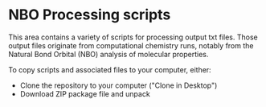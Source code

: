 NBO Processing scripts
================

This area contains a variety of scripts for processing output txt files. 
Those output files originate from computational chemistry runs, notably from the Natural Bond Orbital (NBO) 
analysis of molecular properties.

To copy scripts and associated files to your computer, either:

+    Clone the repository to your computer ("Clone in Desktop")
+    Download ZIP package file and unpack
